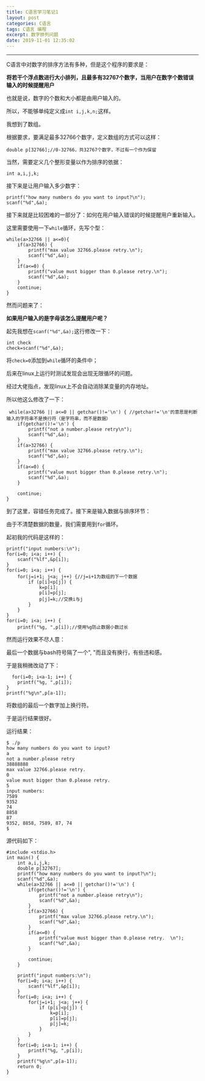 ```yaml
---
title: C语言学习笔记1
layout: post
categories: C语言
tags: C语言 编程
excerpt: 数字排列问题
date: 2019-11-01 12:35:02
---
```

---------

C语言中对数字的排序方法有多种，但是这个程序的要求是：

**将若干个浮点数进行大小排列，且最多有32767个数字，当用户在数字个数错误输入的时候提醒用户**

也就是说，数字的个数和大小都是由用户输入的。

所以，不能够单纯定义成`int i,j,k,n;`这样。

我想到了数组。

根据要求，要满足最多32766个数字，定义数组的方式可以这样：

	double p[32766];//0-32766，共32767个数字，不过有一个作为保留

当然，需要定义几个整形变量以作为排序的依据：
	
	int a,i,j,k;

接下来是让用户输入多少数字：

	printf("how many numbers do you want to input?\n");
	scanf("%d",&a);

接下来就是比较困难的一部分了：如何在用户输入错误的时候提醒用户重新输入。

这里需要使用一下`while`循环，先写个型：

	while(a>32766 || a<=0){
		if(a>32766) {
            printf("max value 32766.please retry.\n");
            scanf("%d",&a);
        }
        if(a<=0) {
            printf("value must bigger than 0.please retry.\n");
            scanf("%d",&a);
        }
		continue;
	}

然而问题来了：

**如果用户输入的是字母该怎么提醒用户呢？**

起先我想在`scanf("%d",&a);`这行修改一下：

	int check
	check=scanf("%d",&a);

将`check=0`添加到`while`循环的条件中；

后来在linux上运行时测试发现会出现无限循环的问题。

经过大佬指点，发现linux上不会自动消除某变量的内存地址。

所以他这么修改了一下：

	 while(a>32766 || a<=0 || getchar()!='\n') { //getchar!='\n'的意思是判断输入的字符串不是换行符（是字符串，而不是数据）
        if(getchar()!='\n') {
            printf("not a number.please retry\n");
            scanf("%d",&a);
        }
 		if(a>32766) {
            printf("max value 32766.please retry.\n");
            scanf("%d",&a);
        }
        if(a<=0) {
            printf("value must bigger than 0.please retry.\n");
            scanf("%d",&a);
        }

        continue;
    }

到了这里，容错任务完成了。接下来是输入数据与排序环节：

由于不清楚数据的数量，我们需要用到`for`循环。

起初我的代码是这样的：

    printf("input numbers:\n");
    for(i=0; i<a; i++) {
        scanf("%lf",&p[i]);
    }
    for(i=0; i<a; i++) {
        for(j=i+1; j<a; j++) {//j=i+1为数组的下一个数据
            if (p[i]<p[j]) {
                k=p[i];
                p[i]=p[j];
                p[j]=k;//交换i与j
            }
        }
    }
    for(i=0; i<a; i++) {
        printf("%g, ",p[i]);//使用%g防止数据小数过长

然而运行效果不尽人意：

最后一个数据与bash符号隔了一个", "而且没有换行，有些违和感。

于是我稍微改动了下：

	  for(i=0; i<a-1; i++) {
        printf("%g, ",p[i]);
    }
    printf("%g\n",p[a-1]);

将数组的最后一个数字加上换行符。

于是运行结果很好。

运行结果：

	$ ./p
	how many numbers do you want to input?
	a
	not a number.please retry
	38888888
	max value 32766.please retry.
	0
	value must bigger than 0.please retry.
	5
	input numbers:
	7589
	9352
	74
	8858
	87
	9352, 8858, 7589, 87, 74
	$ 

源代码如下：

	#include <stdio.h>
	int main() {
    	int a,i,j,k;
    	double p[32767];
    	printf("how many numbers do you want to input?\n");
    	scanf("%d",&a);
    	while(a>32766 || a<=0 || getchar()!='\n') {
    	    if(getchar()!='\n') {
    	        printf("not a number.please retry\n");
    	        scanf("%d",&a);
    	    }
    	    if(a>32766) {
    	        printf("max value 32766.please retry.\n");
    	        scanf("%d",&a);
    	    }
    	    if(a<=0) {
    	        printf("value must bigger than 0.please retry.	\n");
    	        scanf("%d",&a);
    	    }
	
    	    continue;
    	}
	
    	printf("input numbers:\n");
    	for(i=0; i<a; i++) {
    	    scanf("%lf",&p[i]);
    	}
    	for(i=0; i<a; i++) {
    	    for(j=i+1; j<a; j++) {
    	        if (p[i]<p[j]) {
    	            k=p[i];
    	            p[i]=p[j];
    	            p[j]=k;
    	        }
    	    }
    	}
    	for(i=0; i<a-1; i++) {
    	    printf("%g, ",p[i]);
    	}
    	printf("%g\n",p[a-1]);
    	return 0;
	}

